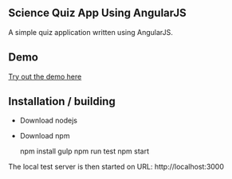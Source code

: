 ## Science Quiz App Using AngularJS
A simple quiz application written using AngularJS.

## Demo
<a href="http://www.kriik.com/ng-quiz" target="_blank">Try out the demo here</a>

## Installation / building
 * Download nodejs
 * Download npm


    npm install
    gulp
    npm run test
    npm start

The local test server is then started on URL: http://localhost:3000
